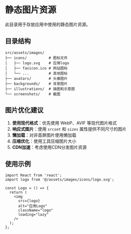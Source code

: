 # 静态图片资源

此目录用于存放应用中使用的静态图片资源。

## 目录结构

```
src/assets/images/
├── icons/          # 图标文件
│   ├── logo.svg    # 应用logo
│   ├── favicon.ico # 网站图标
│   └── ...         # 其他图标
├── avatars/        # 头像图片
├── backgrounds/    # 背景图片
├── illustrations/  # 插图和示意图
└── screenshots/    # 截图
```

## 图片优化建议

1. **使用现代格式**：优先使用 WebP、AVIF 等现代图片格式
2. **响应式图片**：使用 `srcset` 和 `sizes` 属性提供不同尺寸的图片
3. **懒加载**：对非首屏图片使用懒加载
4. **压缩优化**：使用工具压缩图片大小
5. **CDN加速**：考虑使用CDN分发图片资源

## 使用示例

```tsx
import React from 'react';
import logo from '@/assets/images/icons/logo.svg';

const Logo = () => {
  return (
    <img 
      src={logo} 
      alt="应用Logo" 
      className="logo"
      loading="lazy"
    />
  );
};